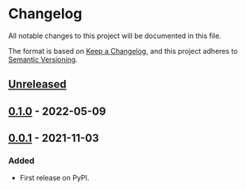 # Changelog

All notable changes to this project will be documented in this file.

The format is based on [Keep a Changelog](https://keepachangelog.com/en/1.0.0/),
and this project adheres to [Semantic Versioning](https://semver.org/spec/v2.0.0.html).

## [Unreleased]

## [0.1.0] - 2022-05-09

## [0.0.1] - 2021-11-03

### Added

- First release on PyPI.

[Unreleased]: https://github.com/briankanya/pulumi-gcp-pufferpanel/compare/v0.1.0...HEAD
[0.1.0]: https://github.com/briankanya/pulumi-gcp-pufferpanel/compare/v0.0.1...v0.1.0
[0.0.1]: https://github.com/briankanya/pulumi-gcp-pufferpanel/compare/releases/tag/v0.0.1
